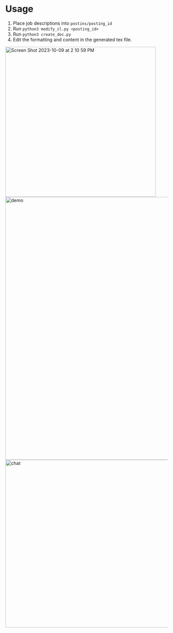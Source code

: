 # Usage
1. Place job descriptions into `postins/posting_id`
2. Run `python3 modify_cl.py <posting_id>`
3. Run `python3 create_doc.py`
4. Edit the formatting and content in the generated tex file.

<img width="467" alt="Screen Shot 2023-10-09 at 2 10 59 PM" src="https://github.com/jackbullen/Coop-Search/assets/37254717/67d6ab06-3b32-4c85-92f8-afc0210b3097">

<img width="818" alt="demo" src="https://github.com/jackbullen/Coop-Search/assets/37254717/73102481-b8a5-4456-b194-0f8ea82b3d71">


<img width="522" alt="chat" src="https://github.com/jackbullen/Coop-Search/assets/37254717/bcda10fd-6ec8-4310-8add-ac9718c02821">
